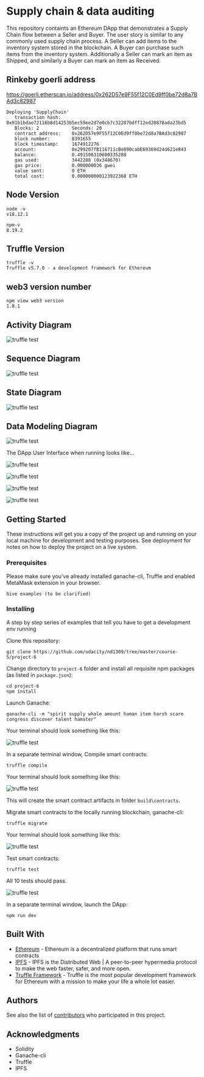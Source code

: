 # Supply chain & data auditing

This repository containts an Ethereum DApp that demonstrates a Supply Chain flow between a Seller and Buyer. The user story is similar to any commonly used supply chain process. A Seller can add items to the inventory system stored in the blockchain. A Buyer can purchase such items from the inventory system. Additionally a Seller can mark an item as Shipped, and similarly a Buyer can mark an item as Received.

## Rinkeby goerli address

https://goerli.etherscan.io/address/0x262D57e9F55f12C0Ed9ff0be72d8a7BAd3c82987

```
Deploying 'SupplyChain'
   transaction hash:    0x91b1bdae72116b8d14253b5ec59ee2d7e0cb7c32287bdff12ed20878ada23bd5
   Blocks: 2            Seconds: 20
   contract address:    0x262D57e9F55f12C0Ed9ff0be72d8a7BAd3c82987
   block number:        8391655
   block timestamp:     1674912276
   account:             0x299207fB116711cBe890cabE69369d24d621e843
   balance:             0.491506310600335288
   gas used:            3442288 (0x348670)
   gas price:           0.000000036 gwei
   value sent:          0 ETH
   total cost:          0.000000000123922368 ETH
```

## Node Version
```
node -v
v18.12.1

npm-v
8.19.2
```

## Truffle Version
```
truffle -v
Truffle v5.7.0 - a development framework for Ethereum
```

## web3 version number
```
npm view web3 version
1.8.1
```
## Activity Diagram

![truffle test](uml/activityDiagram.png)

## Sequence Diagram

![truffle test](uml/SequenceDiagram.png)

## State Diagram

![truffle test](uml/StateDiagram.png)

## Data Modeling Diagram

![truffle test](uml/DataModelDiagram.png)

The DApp User Interface when running looks like...

![truffle test](images/ftc_product_overview.png)

![truffle test](images/ftc_farm_details.png)

![truffle test](images/ftc_product_details.png)

![truffle test](images/ftc_transaction_history.png)


## Getting Started

These instructions will get you a copy of the project up and running on your local machine for development and testing purposes. See deployment for notes on how to deploy the project on a live system.

### Prerequisites

Please make sure you've already installed ganache-cli, Truffle and enabled MetaMask extension in your browser.

```
Give examples (to be clarified)
```

### Installing

A step by step series of examples that tell you have to get a development env running

Clone this repository:

```
git clone https://github.com/udacity/nd1309/tree/master/course-5/project-6
```

Change directory to ```project-6``` folder and install all requisite npm packages (as listed in ```package.json```):

```
cd project-6
npm install
```

Launch Ganache:

```
ganache-cli -m "spirit supply whale amount human item harsh scare congress discover talent hamster"
```

Your terminal should look something like this:

![truffle test](images/ganache-cli.png)

In a separate terminal window, Compile smart contracts:

```
truffle compile
```

Your terminal should look something like this:

![truffle test](images/truffle_compile.png)

This will create the smart contract artifacts in folder ```build\contracts```.

Migrate smart contracts to the locally running blockchain, ganache-cli:

```
truffle migrate
```

Your terminal should look something like this:

![truffle test](images/truffle_migrate.png)

Test smart contracts:

```
truffle test
```

All 10 tests should pass.

![truffle test](images/truffle_test.png)

In a separate terminal window, launch the DApp:

```
npm run dev
```

## Built With

* [Ethereum](https://www.ethereum.org/) - Ethereum is a decentralized platform that runs smart contracts
* [IPFS](https://ipfs.io/) - IPFS is the Distributed Web | A peer-to-peer hypermedia protocol
to make the web faster, safer, and more open.
* [Truffle Framework](http://truffleframework.com/) - Truffle is the most popular development framework for Ethereum with a mission to make your life a whole lot easier.


## Authors

See also the list of [contributors](https://github.com/your/project/contributors.md) who participated in this project.

## Acknowledgments

* Solidity
* Ganache-cli
* Truffle
* IPFS


